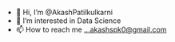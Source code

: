 - 👋 Hi, I’m @AkashPatilkulkarni
- 👀 I’m interested in Data Science
- 📫 How to reach me ...akashspk0@gmail.com
